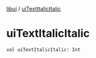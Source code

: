 [libui](index.md) / [uiTextItalicItalic](./ui-text-italic-italic.md)

# uiTextItalicItalic

`val uiTextItalicItalic: Int`